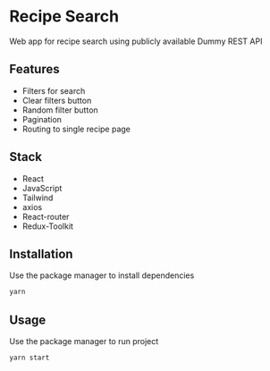 # Recipe Search
Web app for recipe search using publicly available Dummy REST API

## Features

- Filters for search
- Clear filters button
- Random filter button
- Pagination
- Routing to single recipe page

## Stack
- React
- JavaScript
- Tailwind
- axios
- React-router
- Redux-Toolkit

 

## Installation

Use the package manager to install dependencies
```bash
yarn
```


## Usage

Use the package manager to run project
```bash
yarn start
```
